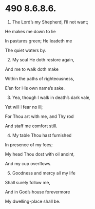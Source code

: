 # 490 8.6.8.6.

1.  The Lord’s my Shepherd, I’ll not want;

He makes me down to lie

In pastures green; He leadeth me

The quiet waters by.

2.  My soul He doth restore again,

And me to walk doth make

Within the paths of righteousness,

E’en for His own name’s sake.

3.  Yea, though I walk in death’s dark vale,

Yet will I fear no ill;

For Thou art with me, and Thy rod

And staff me comfort still.

4.  My table Thou hast furnished

In presence of my foes;

My head Thou dost with oil anoint,

And my cup overflows.

5.  Goodness and mercy all my life

Shall surely follow me,

And in God’s house forevermore

My dwelling-place shall be.

